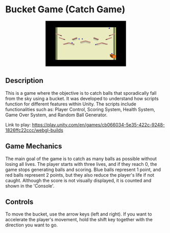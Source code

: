 # Bucket Game (Catch Game)

<div align="center">
  <img src="images/2024-12-0412-41-53-ezgif.com-video-to-gif-converter.gif" width="50%" height="50%" alt="Games">
</div>

## Description

This is a game where the objective is to catch balls that sporadically fall from the sky using a bucket. It was developed to understand how scripts function for different features within Unity. The scripts include functionalities such as: Player Control, Scoring System, Health System, Game Over System, and Random Ball Generator.

Link to play: https://play.unity.com/en/games/cb066034-5e35-422c-9248-1826ffc22ccc/webgl-builds

## Game Mechanics

The main goal of the game is to catch as many balls as possible without losing all lives. The player starts with three lives, and if they reach 0, the game stops generating balls and scoring. Blue balls represent 1 point, and red balls represent 2 points, but they also reduce the player's life if not caught. Although the score is not visually displayed, it is counted and shown in the 'Console'.

## Controls

To move the bucket, use the arrow keys (left and right). If you want to accelerate the player's movement, hold the shift key together with the direction you want to go.
